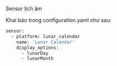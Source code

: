 Sensor lịch âm

Khai báo trong configuration.yaml như sau:

```sh
sensor:
  - platform: lunar_calendar
    name: 'Lunar Calendar'
    display_options:
      - lunarDay
      - lunarMonth
```      
